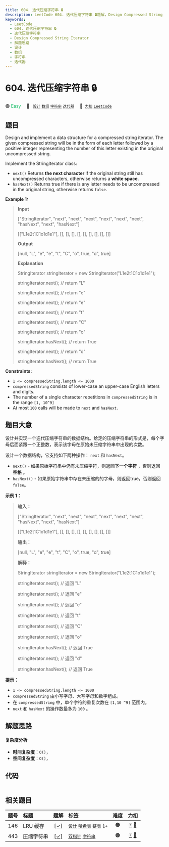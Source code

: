 ```yaml
---
title: 604. 迭代压缩字符串 🔒
description: LeetCode 604. 迭代压缩字符串 🔒题解，Design Compressed String Iterator，包含解题思路、复杂度分析以及完整的 JavaScript 代码实现。
keywords:
  - LeetCode
  - 604. 迭代压缩字符串 🔒
  - 迭代压缩字符串
  - Design Compressed String Iterator
  - 解题思路
  - 设计
  - 数组
  - 字符串
  - 迭代器
---
```


# 604. 迭代压缩字符串 🔒

🟢 <font color=#15bd66>Easy</font>&emsp; 🔖&ensp; [`设计`](/tag/design.md) [`数组`](/tag/array.md) [`字符串`](/tag/string.md) [`迭代器`](/tag/iterator.md)&emsp; 🔗&ensp;[`力扣`](https://leetcode.cn/problems/design-compressed-string-iterator) [`LeetCode`](https://leetcode.com/problems/design-compressed-string-iterator)

## 题目

Design and implement a data structure for a compressed string iterator. The
given compressed string will be in the form of each letter followed by a
positive integer representing the number of this letter existing in the
original uncompressed string.

Implement the StringIterator class:

  * `next()` Returns **the next character** if the original string still has uncompressed characters, otherwise returns a **white space**.
  * `hasNext()` Returns true if there is any letter needs to be uncompressed in the original string, otherwise returns `false`.



**Example 1:**

> 
> 
> 
> 
> 
> **Input**
> 
> ["StringIterator", "next", "next", "next", "next", "next", "next", "hasNext", "next", "hasNext"]
> 
> [["L1e2t1C1o1d1e1"], [], [], [], [], [], [], [], [], []]
> 
> **Output**
> 
> [null, "L", "e", "e", "t", "C", "o", true, "d", true]
> 
> 
> 
> **Explanation**
> 
> StringIterator stringIterator = new StringIterator("L1e2t1C1o1d1e1");
> 
> stringIterator.next(); // return "L"
> 
> stringIterator.next(); // return "e"
> 
> stringIterator.next(); // return "e"
> 
> stringIterator.next(); // return "t"
> 
> stringIterator.next(); // return "C"
> 
> stringIterator.next(); // return "o"
> 
> stringIterator.hasNext(); // return True
> 
> stringIterator.next(); // return "d"
> 
> stringIterator.hasNext(); // return True

**Constraints:**

  * `1 <= compressedString.length <= 1000`
  * `compressedString` consists of lower-case an upper-case English letters and digits.
  * The number of a single character repetitions in `compressedString` is in the range `[1, 10^9]`
  * At most `100` calls will be made to `next` and `hasNext`.


## 题目大意

设计并实现一个迭代压缩字符串的数据结构。给定的压缩字符串的形式是，每个字母后面紧跟一个正整数，表示该字母在原始未压缩字符串中出现的次数。

设计一个数据结构，它支持如下两种操作： `next` 和 `hasNext`。

  * `next()` \- 如果原始字符串中仍有未压缩字符，则返回**下一个字符** ，否则返回**空格** 。
  * `hasNext()` \- 如果原始字符串中存在未压缩的的字母，则返回true，否则返回`false`。



**示例 1：**

> 
> 
> 
> 
> 
> **输入：**
> 
> ["StringIterator", "next", "next", "next", "next", "next", "next", "hasNext", "next", "hasNext"]
> 
> [["L1e2t1C1o1d1e1"], [], [], [], [], [], [], [], [], []]
> 
> **输出：**
> 
> [null, "L", "e", "e", "t", "C", "o", true, "d", true]
> 
> 
> 
> **解释：**
> 
> StringIterator stringIterator = new StringIterator("L1e2t1C1o1d1e1");
> 
> stringIterator.next(); // 返回 "L"
> 
> stringIterator.next(); // 返回 "e"
> 
> stringIterator.next(); // 返回 "e"
> 
> stringIterator.next(); // 返回 "t"
> 
> stringIterator.next(); // 返回 "C"
> 
> stringIterator.next(); // 返回 "o"
> 
> stringIterator.hasNext(); // 返回 True
> 
> stringIterator.next(); // 返回 "d"
> 
> stringIterator.hasNext(); // 返回 True



**提示：**

  * `1 <= compressedString.length <= 1000`
  * `compressedString` 由小写字母、大写字母和数字组成。
  * 在 `compressedString` 中，单个字符的重复次数在 `[1,10 ^9]` 范围内。
  * `next` 和 `hasNext` 的操作数最多为 `100` 。


## 解题思路

#### 复杂度分析

- **时间复杂度**：`O()`，
- **空间复杂度**：`O()`，

## 代码

```javascript

```

## 相关题目

<!-- prettier-ignore -->
| 题号 | 标题 | 题解 | 标签 | 难度 | 力扣 |
| :------: | :------ | :------: | :------ | :------: | :------: |
| 146 | LRU 缓存 | [[✓]](/problem/0146.md) |  [`设计`](/tag/design.md) [`哈希表`](/tag/hash-table.md) [`链表`](/tag/linked-list.md) `1+` | 🟠 | [🀄️](https://leetcode.cn/problems/lru-cache) [🔗](https://leetcode.com/problems/lru-cache) |
| 443 | 压缩字符串 | [[✓]](/problem/0443.md) |  [`双指针`](/tag/two-pointers.md) [`字符串`](/tag/string.md) | 🟠 | [🀄️](https://leetcode.cn/problems/string-compression) [🔗](https://leetcode.com/problems/string-compression) |